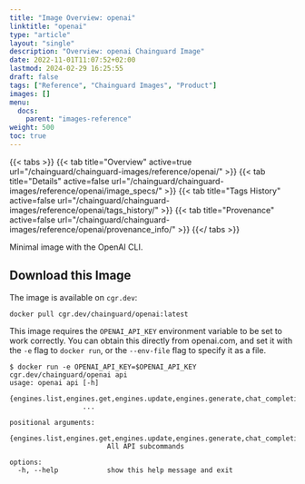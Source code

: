 ```yaml
---
title: "Image Overview: openai"
linktitle: "openai"
type: "article"
layout: "single"
description: "Overview: openai Chainguard Image"
date: 2022-11-01T11:07:52+02:00
lastmod: 2024-02-29 16:25:55
draft: false
tags: ["Reference", "Chainguard Images", "Product"]
images: []
menu: 
  docs: 
    parent: "images-reference"
weight: 500
toc: true
---
```


{{< tabs >}}
{{< tab title="Overview" active=true url="/chainguard/chainguard-images/reference/openai/" >}}
{{< tab title="Details" active=false url="/chainguard/chainguard-images/reference/openai/image_specs/" >}}
{{< tab title="Tags History" active=false url="/chainguard/chainguard-images/reference/openai/tags_history/" >}}
{{< tab title="Provenance" active=false url="/chainguard/chainguard-images/reference/openai/provenance_info/" >}}
{{</ tabs >}}



<!--overview:start-->
Minimal image with the OpenAI CLI.
<!--overview:end-->

<!--getting:start-->
## Download this Image
The image is available on `cgr.dev`:

```
docker pull cgr.dev/chainguard/openai:latest
```
<!--getting:end-->

<!--body:start-->
This image requires the `OPENAI_API_KEY` environment variable to be set to work correctly.
You can obtain this directly from openai.com, and set it with the `-e` flag to `docker run`, or the `--env-file` flag to specify it as a file.

```shell
$ docker run -e OPENAI_API_KEY=$OPENAI_API_KEY cgr.dev/chainguard/openai api
usage: openai api [-h]
                  {engines.list,engines.get,engines.update,engines.generate,chat_completions.create,completions.create,deployments.list,deployments.get,deployments.delete,deployments.create,models.list,models.get,models.delete,files.create,files.get,files.delete,files.list,fine_tunes.list,fine_tunes.create,fine_tunes.get,fine_tunes.results,fine_tunes.events,fine_tunes.follow,fine_tunes.cancel,fine_tunes.delete,image.create,image.create_edit,image.create_variation,audio.transcribe,audio.translate}
                  ...

positional arguments:
  {engines.list,engines.get,engines.update,engines.generate,chat_completions.create,completions.create,deployments.list,deployments.get,deployments.delete,deployments.create,models.list,models.get,models.delete,files.create,files.get,files.delete,files.list,fine_tunes.list,fine_tunes.create,fine_tunes.get,fine_tunes.results,fine_tunes.events,fine_tunes.follow,fine_tunes.cancel,fine_tunes.delete,image.create,image.create_edit,image.create_variation,audio.transcribe,audio.translate}
                        All API subcommands

options:
  -h, --help            show this help message and exit
```
<!--body:end-->

